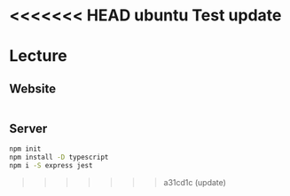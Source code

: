 <<<<<<< HEAD
ubuntu Test update
=======
# Lecture

## Website

```sh
```

## Server

```sh
npm init
npm install -D typescript
npm i -S express jest
```
>>>>>>> a31cd1c (update)
